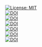 [![License: MIT](https://img.shields.io/badge/License-MIT-yellow.svg)](https://opensource.org/licenses/MIT)  
[![DOI](https://zenodo.org/badge/DOI/10.5281/zenodo.16940525.svg)](https://doi.org/10.5281/zenodo.16940525)  
[![DOI](https://zenodo.org/badge/DOI/10.5281/zenodo.16941007.svg)](https://doi.org/10.5281/zenodo.16941007)  
[![DOI](https://zenodo.org/badge/DOI/10.5281/zenodo.16940299.svg)](https://doi.org/10.5281/zenodo.16940299)  
[![DOI](https://zenodo.org/badge/DOI/10.5281/zenodo.16995014.svg)](https://doi.org/10.5281/zenodo.16995014)  
[![DOI](https://zenodo.org/badge/DOI/10.5281/zenodo.16995226.svg)](https://doi.org/10.5281/zenodo.16995226)  
[![DOI](https://zenodo.org/badge/DOI/10.5281/zenodo.16997156.svg)](https://doi.org/10.5281/zenodo.16997156)  
